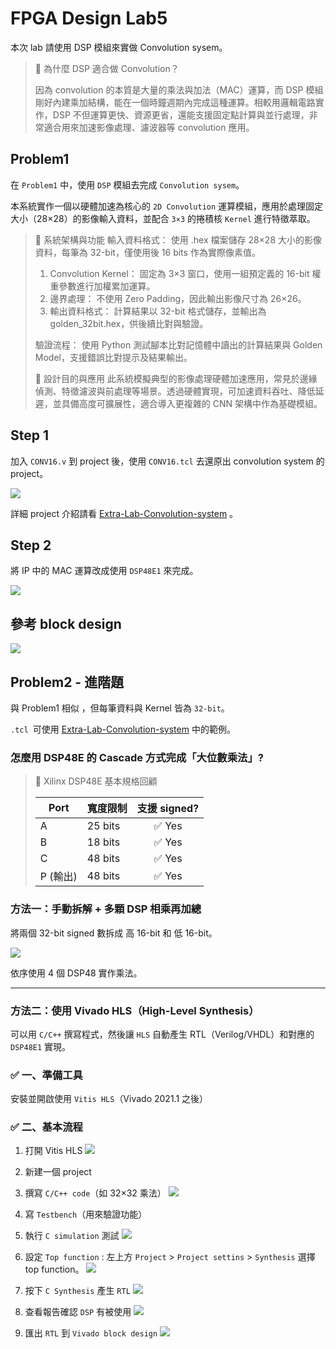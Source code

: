 # FPGA Design Lab5

本次 lab 請使用 DSP 模組來實做 Convolution sysem。

  >   📌 為什麼 DSP 適合做 Convolution？
  > 
  > 因為 convolution 的本質是大量的乘法與加法（MAC）運算，而 DSP 模組剛好內建乘加結構，能在一個時鐘週期內完成這種運算。相較用邏輯電路實作，DSP 不但運算更快、資源更省，還能支援固定點計算與並行處理，非常適合用來加速影像處理、濾波器等 convolution 應用。


## Problem1

在 `Problem1` 中，使用 `DSP` 模組去完成 `Convolution sysem`。

本系統實作一個以硬體加速為核心的 `2D Convolution` 運算模組，應用於處理固定大小（28×28）的影像輸入資料，並配合 `3×3` 的捲積核 `Kernel` 進行特徵萃取。

> 📌 系統架構與功能
> 輸入資料格式： 使用 .hex 檔案儲存 28×28 大小的影像資料，每筆為 32-bit，僅使用後 16 bits 作為實際像素值。
>
> 1. Convolution Kernel： 固定為 3×3 窗口，使用一組預定義的 16-bit 權重參數進行加權累加運算。
> 2. 邊界處理： 不使用 Zero Padding，因此輸出影像尺寸為 26×26。
> 3. 輸出資料格式： 計算結果以 32-bit 格式儲存，並輸出為 golden_32bit.hex，供後續比對與驗證。
>
> 驗證流程： 使用 Python 測試腳本比對記憶體中讀出的計算結果與 Golden Model，支援錯誤比對提示及結果輸出。
>
> 🧠 設計目的與應用
>此系統模擬典型的影像處理硬體加速應用，常見於邊緣偵測、特徵濾波與前處理等場景。透過硬體實現，可加速資料吞吐、降低延遲，並具備高度可擴展性，適合導入更複雜的 CNN 架構中作為基礎模組。


## Step 1 
加入 `CONV16.v` 到 project 後，使用 `CONV16.tcl` 去還原出 convolution system 的 project。

![](png/tcl.png)

詳細 project 介紹請看 [Extra-Lab-Convolution-system](./Extra-Lab-Convolution-system/) 。


## Step 2 
將 IP 中的 MAC 運算改成使用 `DSP48E1` 來完成。

![](png/MAC.png)

## 參考 block design
![](png/DSP.png)

<!-- ![](png/MAC.png) -->

## Problem2 - 進階題

與 Problem1 相似 ，但每筆資料與 Kernel 皆為 `32-bit`。

`.tcl `可使用 [Extra-Lab-Convolution-system](./Extra-Lab-Convolution-system/) 中的範例。

### 怎麼用 DSP48E 的 Cascade 方式完成「大位數乘法」?

> 📌 Xilinx DSP48E 基本規格回顧
>
> | Port    | 寬度限制   | 支援 signed? |
> |---------|------------|:------------:|
> | A       | 25 bits    | ✅ Yes       |
> | B       | 18 bits    | ✅ Yes       |
> | C       | 48 bits    | ✅ Yes       |
> | P (輸出)| 48 bits    | ✅ Yes       |


### 方法一：手動拆解 + 多顆 DSP 相乘再加總

將兩個 32-bit signed 數拆成 高 16-bit 和 低 16-bit。

![](png/AB.png)

依序使用 4 個 DSP48 實作乘法。

---

### 方法二：使用 Vivado HLS（High-Level Synthesis）
可以用 `C/C++` 撰寫程式，然後讓 `HLS` 自動產生 RTL（Verilog/VHDL）和對應的 `DSP48E1` 實現。

### ✅ 一、準備工具

安裝並開啟使用 `Vitis HLS`（Vivado 2021.1 之後）

### ✅ 二、基本流程
1. 打開 Vitis HLS
![](png/HLS_2023.png)
2. 新建一個 project

3. 撰寫 `C/C++ code`（如 32×32 乘法）
![](png/HLS_source.png)

4. 寫 `Testbench`（用來驗證功能）

5. 執行 `C simulation` 測試
![](png/HLS_simulation.png)

6. 設定 `Top function` : 左上方 `Project` > `Project settins` > `Synthesis` 選擇 top function。
![](png/HLS_top.png)


6. 按下 `C Synthesis` 產生 `RTL`
![](png/HLS_synthesis.png)

7. 查看報告確認 `DSP` 有被使用
![](png/HLS_report.png)

8. 匯出 `RTL` 到 `Vivado block design`
![](png/HLS_RTL.png)
